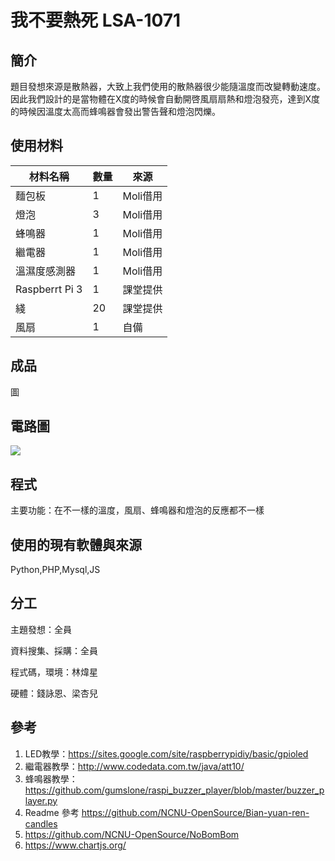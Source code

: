 # 我不要熱死	LSA-1071

## 簡介
題目發想來源是散熱器，大致上我們使用的散熱器很少能隨溫度而改變轉動速度。因此我們設計的是當物體在X度的時候會自動開啓風扇扇熱和燈泡發亮，達到X度的時候因溫度太高而蜂鳴器會發出警告聲和燈泡閃爍。

## 使用材料
| 材料名稱 | 數量 | 來源 |
| ------- | --- | --- |
| 麵包板 | 1 | Moli借用 |
| 燈泡 | 3 | Moli借用 |
| 蜂鳴器 | 1 | Moli借用 |
| 繼電器 | 1 | Moli借用 |
| 溫濕度感測器 | 1 | Moli借用 |
| Raspberrt Pi 3 | 1 | 課堂提供 |
| 綫 | 20 | 課堂提供 |
| 風扇 | 1 | 自備 |

## 成品
圖

## 電路圖
![](https://i.imgur.com/3y3dsdO.png)

## 程式
主要功能：在不一樣的溫度，風扇、蜂鳴器和燈泡的反應都不一樣

## 使用的現有軟體與來源
Python,PHP,Mysql,JS

## 分工
主題發想：全員

資料搜集、採購：全員

程式碼，環境：林煒星

硬體：錢詠恩、梁杏兒

## 參考
1. LED教學：https://sites.google.com/site/raspberrypidiy/basic/gpioled
2. 繼電器教學：http://www.codedata.com.tw/java/att10/ 
3. 蜂鳴器教學：https://github.com/gumslone/raspi_buzzer_player/blob/master/buzzer_player.py
4. Readme 參考 https://github.com/NCNU-OpenSource/Bian-yuan-ren-candles 
5. https://github.com/NCNU-OpenSource/NoBomBom
6. https://www.chartjs.org/
